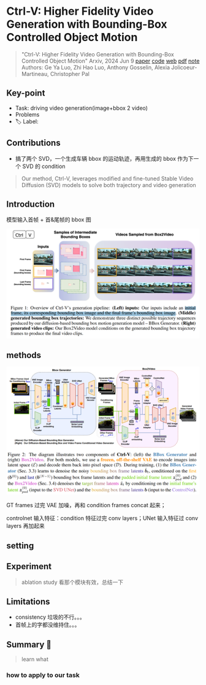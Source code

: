 # Ctrl-V: Higher Fidelity Video Generation with Bounding-Box Controlled Object Motion

> "Ctrl-V: Higher Fidelity Video Generation with Bounding-Box Controlled Object Motion" Arxiv, 2024 Jun 9
> [paper](http://arxiv.org/abs/2406.05630v3) [code]() [web](https://anongreenelephant.github.io/ctrlv.github.io/) [pdf](./2024_06_Arxiv_Ctrl-V--Higher-Fidelity-Video-Generation-with-Bounding-Box-Controlled-Object-Motion.pdf) [note](./2024_06_Arxiv_Ctrl-V--Higher-Fidelity-Video-Generation-with-Bounding-Box-Controlled-Object-Motion_Note.md)
> Authors: Ge Ya Luo, Zhi Hao Luo, Anthony Gosselin, Alexia Jolicoeur-Martineau, Christopher Pal

## Key-point

- Task: driving video generation(image+bbox 2 video)
- Problems
- :label: Label:

## Contributions

- 搞了两个 SVD，一个生成车辆 bbox 的运动轨迹，再用生成的 bbox 作为下一个 SVD 的 condition

> Our method, Ctrl-V, leverages modified and fine-tuned Stable Video Diffusion (SVD) models to solve both trajectory and video generation



## Introduction

模型输入首帧 + 首&尾帧的 bbox 图

![fig1](docs/2024_06_Arxiv_Ctrl-V--Higher-Fidelity-Video-Generation-with-Bounding-Box-Controlled-Object-Motion_Note/fig1.png)



## methods

![fig2](docs/2024_06_Arxiv_Ctrl-V--Higher-Fidelity-Video-Generation-with-Bounding-Box-Controlled-Object-Motion_Note/fig2.png)

GT frames 过完 VAE 加噪，再和 condition frames concat 起来；

controlnet 输入特征：condition 特征过完 conv layers；UNet 输入特征过 conv layers 再加起来





## setting

## Experiment

> ablation study 看那个模块有效，总结一下

## Limitations

- consistency 垃圾的不行。。。
- 首帧上的字都没维持住。。。

## Summary :star2:

> learn what

### how to apply to our task

